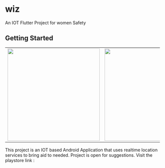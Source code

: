 # wiz

An IOT Flutter Project for women Safety

## Getting Started
<table>
  <tr>
    <td>
      <img src="https://i.pinimg.com/originals/0e/de/ab/0edeab765ce0a7f50ecc373da0c99e29.png" width="300px"/>
    </td>
    <td>
      <img src="https://i.pinimg.com/originals/0c/a6/6d/0ca66d6b1e7ef5c9e522b9b7d67d45f5.png" width="300px"/>
    </td>
  </tr>
</table>
This project is an IOT based Android Application that uses realtime location services to bring aid to needed.
Project is open for suggestions.
Visit the playstore link : 

